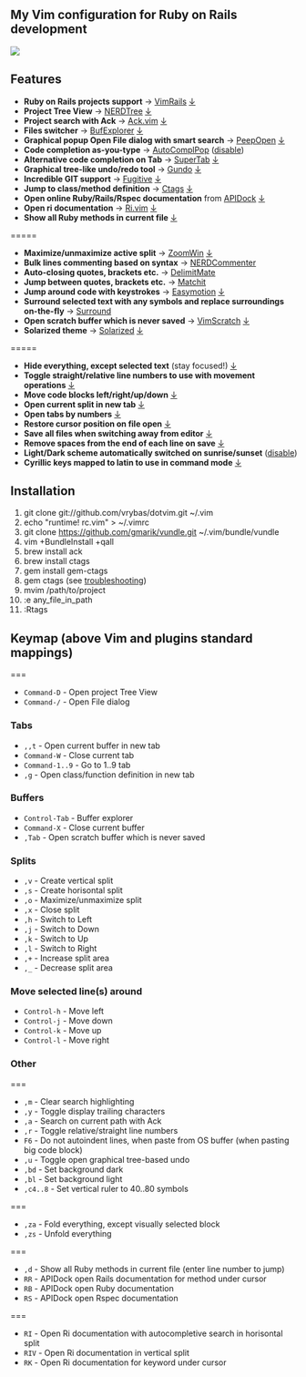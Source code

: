 ## My Vim configuration for Ruby on Rails development

![](http://f.cl.ly/items/3C1b2P3p362q2n2M0m3K/Screen%20Shot%202012-12-30%20at%203.00.43%20PM.png)

## Features ##
   * **Ruby on Rails projects support** → [VimRails](http://github.com/tpope/vim-rails) [↓](https://github.com/vrybas/dotvim/blob/d78cda1e90e29113886dab35136012a1aa08c0d8/rc.vim#L517)
   * **Project Tree View** → [NERDTree](http://github.com/scrooloose/nerdtree) [↓](https://github.com/vrybas/dotvim/blob/d78cda1e90e29113886dab35136012a1aa08c0d8/rc.vim#L446)
   * **Project search with Ack** → [Ack.vim](http://github.com/mileszs/ack.vim) [↓](https://github.com/vrybas/dotvim/blob/d78cda1e90e29113886dab35136012a1aa08c0d8/rc.vim#L459)
   * **Files switcher** → [BufExplorer](http://github.com/vim-scripts/bufexplorer.zip) [↓](https://github.com/vrybas/dotvim/blob/d78cda1e90e29113886dab35136012a1aa08c0d8/rc.vim#L303)
   * **Graphical popup Open File dialog with smart search** → [PeepOpen](http://github.com/topfunky/PeepOpen-EditorSupport) [↓](https://github.com/vrybas/dotvim/blob/d78cda1e90e29113886dab35136012a1aa08c0d8/rc.vim#L450)
   * **Code completion as-you-type** → [AutoComplPop](http://github.com/chrismetcalf/vim-autocomplpop) ([disable](https://github.com/vim-scripts/AutoComplPop/blob/master/doc/acp.txt#L105))
   * **Alternative code completion on Tab** → [SuperTab](http://github.com/ervandew/supertab) [↓](https://github.com/vrybas/dotvim/blob/d78cda1e90e29113886dab35136012a1aa08c0d8/rc.vim#L498)
   * **Graphical tree-like undo/redo tool** → [Gundo](http://github.com/sjl/gundo.vim) [↓](https://github.com/vrybas/dotvim/blob/d78cda1e90e29113886dab35136012a1aa08c0d8/rc.vim#L462)
   * **Incredible GIT support** → [Fugitive](http://github.com/tpope/vim-fugitive) [↓](https://github.com/vrybas/dotvim/blob/d78cda1e90e29113886dab35136012a1aa08c0d8/rc.vim#L137)
   * **Jump to class/method definition** → [Ctags](http://ctags.sourceforge.net) [↓](https://github.com/vrybas/dotvim/blob/d78cda1e90e29113886dab35136012a1aa08c0d8/rc.vim#L326)
   * **Open online Ruby/Rails/Rspec documentation** from [APIDock](http://apidock.com) [↓](https://github.com/vrybas/dotvim/blob/d78cda1e90e29113886dab35136012a1aa08c0d8/rc.vim#L468)
   * **Open ri documentation** → [Ri.vim](https://github.com/danchoi/ri.vim) [↓](https://github.com/vrybas/dotvim/blob/fcf5650494251f8b701e9b1d64237b905297929d/rc.vim#L460)
   * **Show all Ruby methods in current file** [↓](https://github.com/vrybas/dotvim/blob/d78cda1e90e29113886dab35136012a1aa08c0d8/rc.vim#L413)

=====
   * **Maximize/unmaximize active split** → [ZoomWin](http://github.com/vim-scripts/ZoomWin) [↓](https://github.com/vrybas/dotvim/blob/d78cda1e90e29113886dab35136012a1aa08c0d8/rc.vim#L357)
   * **Bulk lines commenting based on syntax** → [NERDCommenter](http://github.com/scrooloose/nerdcommenter)
   * **Auto-closing quotes, brackets etc.** → [DelimitMate](http://github.com/vim-scripts/delimitMate.vim)
   * **Jump between quotes, brackets etc.** → [Matchit](http://github.com/tsaleh/vim-matchit)
   * **Jump around code with keystrokes** → [Easymotion](http://github.com/Lokaltog/vim-easymotion)  [↓](https://github.com/vrybas/dotvim/blob/d78cda1e90e29113886dab35136012a1aa08c0d8/rc.vim#L465)
   * **Surround selected text with any symbols and replace surroundings on-the-fly** → [Surround](http://github.com/tpope/vim-surround)
   * **Open scratch buffer which is never saved** → [VimScratch](http://github.com/duff/vim-scratch) [↓](https://github.com/vrybas/dotvim/blob/d78cda1e90e29113886dab35136012a1aa08c0d8/rc.vim#L400)
   * **Solarized theme** → [Solarized](http://github.com/altercation/vim-colors-solarized)  [↓](https://github.com/vrybas/dotvim/blob/d78cda1e90e29113886dab35136012a1aa08c0d8/rc.vim#L192)

=====
   * **Hide everything, except selected text** (stay focused!) [↓](https://github.com/vrybas/dotvim/blob/d78cda1e90e29113886dab35136012a1aa08c0d8/rc.vim#L407)
   * **Toggle straight/relative line numbers to use with movement operations** [↓](https://github.com/vrybas/dotvim/blob/d78cda1e90e29113886dab35136012a1aa08c0d8/rc.vim#L276)
   * **Move code blocks left/right/up/down** [↓](https://github.com/vrybas/dotvim/blob/d78cda1e90e29113886dab35136012a1aa08c0d8/rc.vim#L330)
   * **Open current split in new tab** [↓](https://github.com/vrybas/dotvim/blob/d78cda1e90e29113886dab35136012a1aa08c0d8/rc.vim#L310)
   * **Open tabs by numbers** [↓](https://github.com/vrybas/dotvim/blob/d78cda1e90e29113886dab35136012a1aa08c0d8/rc.vim#L314)
   * **Restore cursor position on file open** [↓](https://github.com/vrybas/dotvim/blob/d78cda1e90e29113886dab35136012a1aa08c0d8/rc.vim#L541)
   * **Save all files when switching away from editor** [↓](https://github.com/vrybas/dotvim/blob/d78cda1e90e29113886dab35136012a1aa08c0d8/rc.vim#L537)
   * **Remove spaces from the end of each line on save** [↓](https://github.com/vrybas/dotvim/blob/d78cda1e90e29113886dab35136012a1aa08c0d8/rc.vim#L262)
   * **Light/Dark scheme automatically switched on sunrise/sunset** ([disable](https://github.com/vrybas/dotvim/blob/07663fc9b101e244c5d0ab6487889dfb91e0f8d9/rc.vim#L556))
   * **Cyrillic keys mapped to latin to use in command mode** [↓](https://github.com/vrybas/dotvim/blob/d78cda1e90e29113886dab35136012a1aa08c0d8/rc.vim#L550)

## Installation ##
   1. git clone git://github.com/vrybas/dotvim.git ~/.vim
   2. echo "runtime! rc.vim" > ~/.vimrc
   3. git clone https://github.com/gmarik/vundle.git ~/.vim/bundle/vundle
   4. vim +BundleInstall +qall
   5. brew install ack
   6. brew install ctags
   7. gem install gem-ctags
   8. gem ctags (see [troubleshooting](https://github.com/tpope/gem-ctags#troubleshooting))
   9. mvim /path/to/project
   10. :e any_file_in_path
   11. :Rtags

## Keymap (above Vim and plugins standard mappings) ##

===
* `Command-D` - Open project Tree View
* `Command-/` - Open File dialog

### Tabs
* `,,t` - Open current buffer in new tab
* `Command-W` - Close current tab
* `Command-1..9` - Go to 1..9 tab
* `,g` - Open class/function definition in new tab

### Buffers
* `Control-Tab` - Buffer explorer
* `Command-X` - Close current buffer
* `,Tab` - Open scratch buffer which is never saved

### Splits
* `,v` - Create vertical split
* `,s` - Create horisontal split
* `,o` - Maximize/unmaximize split
* `,x` - Close split
* `,h` - Switch to Left
* `,j` - Switch to Down
* `,k` - Switch to Up
* `,l` - Switch to Right
* `,+` - Increase split area
* `,_` - Decrease split area

### Move selected line(s) around
* `Control-h` - Move left
* `Control-j` - Move down
* `Control-k` - Move up
* `Control-l` - Move right

### Other

===
* `,m`  - Clear search highlighting
* `,y`  - Toggle display trailing characters
* `,a`  - Search on current path with Ack
* `,r`  - Toggle relative/straight line numbers
* `F6`  - Do not autoindent lines, when paste from OS buffer (when pasting big code block)
* `,u`  - Toggle open graphical tree-based undo
* `,bd` - Set background dark
* `,bl` - Set background light
* `,c4..8`  - Set vertical ruler to 40..80 symbols

===
* `,za` - Fold everything, except visually selected block
* `,zs` - Unfold everything

===
* `,d` - Show all Ruby methods in current file (enter line number to jump)
* `RR` - APIDock open Rails documentation for method under cursor
* `RB` - APIDock open Ruby documentation
* `RS` - APIDock open Rspec documentation

===
* `RI` - Open Ri documentation with autocompletive search in horisontal split
* `RIV` - Open Ri documentation in vertical split
* `RK` - Open Ri documentation for keyword under cursor

